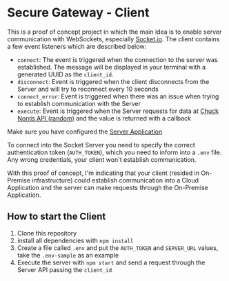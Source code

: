 # Secure Gateway - Client

This is a proof of concept project in which the main idea is to enable server communication with WebSockets, especially [Socket.io](https://socket.io/). The client contains a few event listeners which are described below:

- `connect`: The event is triggered when the connection to the server was established. The message will be displayed in your terminal with a generated UUID as the `client_id`.
- `disconnect`: Event is triggered when the client disconnects from the Server and will try to reconnect every 10 seconds
- `connect_error`: Event is triggered when there was an issue when trying to establish communication with the Server
- `execute`: Event is triggered when the Server requests for data at [Chuck Norris API (random)](https://api.chucknorris.io/) and the value is returned with a callback

Make sure you have configured the [Server Application](https://github.com/855ribeiro/secure-gateway-server)

To connect into the Socket Server you need to specify the correct authentication token (`AUTH_TOKEN`), which you need to inform into a `.env` file. Any wrong credentials, your client won't establish communication.

With this proof of concept, I'm indicating that your client (resided in On-Premise infrastructure) could establish communication into a Cloud Application and the server can make requests through the On-Premise Application.

## How to start the Client

1. Clone this repository
2. install all dependencies with `npm install`
3. Create a file called  `.env` and put the `AUTH_TOKEN` and `SERVER_URL` values, take the `.env-sample` as an example
4. Execute the server with `npm start` and send a request through the Server API passing the `client_id`